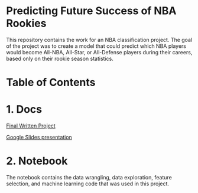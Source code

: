 # Predicting Future Success of NBA Rookies

This repository contains the work for an NBA classification project. The goal of the project was to create a model that could predict which NBA players would become All-NBA, All-Star, or All-Defense players during their careers, based only on their rookie season statistics. 

# Table of Contents
  
# 1. Docs
       
   [Final Written Project](https://github.com/sreddy7819/Capstone_Satvik/blob/main/Reports/Satvik_Reddy_Capstone.pdf)
        
   [Google Slides presentation](https://github.com/sreddy7819/Capstone_Satvik/blob/main/Reports/Future_NBA_Success.pdf)
   
# 2. Notebook
   The notebook contains the data wrangling, data exploration, feature selection, and machine learning code that was used in this project. 
   
   
     
   
